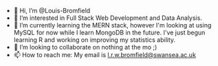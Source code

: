- 👋 Hi, I’m @Louis-Bromfield
- 👀 I’m interested in Full Stack Web Development and Data Analysis.
- 🌱 I’m currently learning the MERN stack, however I'm looking at using MySQL for now while I learn MongoDB in the future. I've just begun learning R and working on improving my statistics ability.
- 💞️ I’m looking to collaborate on nothing at the mo ;)
- 📫 How to reach me: My email is l.r.w.bromfield@swansea.ac.uk

<!---
Louis-Bromfield/Louis-Bromfield is a ✨ special ✨ repository because its `README.md` (this file) appears on your GitHub profile.
You can click the Preview link to take a look at your changes.
--->

